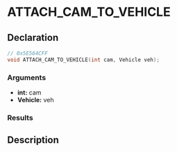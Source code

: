 # ATTACH_CAM_TO_VEHICLE

## Declaration
```cpp
// 0x5E564CFF
void ATTACH_CAM_TO_VEHICLE(int cam, Vehicle veh);
```

### Arguments
- **int:** cam
- **Vehicle:** veh

### Results

## Description
